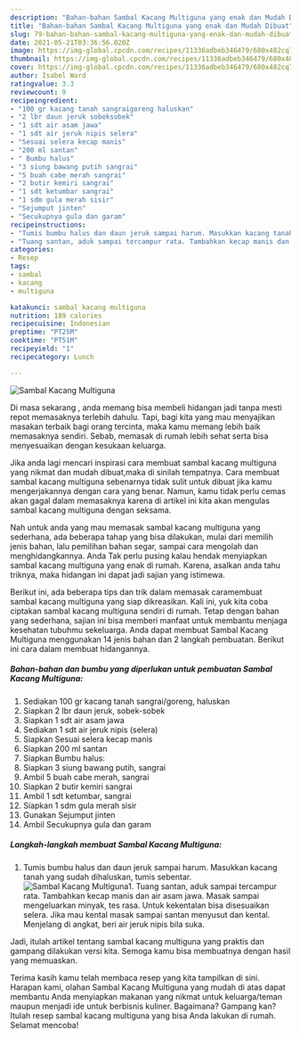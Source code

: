 ```yaml
---
description: "Bahan-bahan Sambal Kacang Multiguna yang enak dan Mudah Dibuat"
title: "Bahan-bahan Sambal Kacang Multiguna yang enak dan Mudah Dibuat"
slug: 79-bahan-bahan-sambal-kacang-multiguna-yang-enak-dan-mudah-dibuat
date: 2021-05-21T03:36:56.020Z
image: https://img-global.cpcdn.com/recipes/11336adbeb346479/680x482cq70/sambal-kacang-multiguna-foto-resep-utama.jpg
thumbnail: https://img-global.cpcdn.com/recipes/11336adbeb346479/680x482cq70/sambal-kacang-multiguna-foto-resep-utama.jpg
cover: https://img-global.cpcdn.com/recipes/11336adbeb346479/680x482cq70/sambal-kacang-multiguna-foto-resep-utama.jpg
author: Isabel Ward
ratingvalue: 3.3
reviewcount: 9
recipeingredient:
- "100 gr kacang tanah sangraigoreng haluskan"
- "2 lbr daun jeruk sobeksobek"
- "1 sdt air asam jawa"
- "1 sdt air jeruk nipis selera"
- "Sesuai selera kecap manis"
- "200 ml santan"
- " Bumbu halus"
- "3 siung bawang putih sangrai"
- "5 buah cabe merah sangrai"
- "2 butir kemiri sangrai"
- "1 sdt ketumbar sangrai"
- "1 sdm gula merah sisir"
- "Sejumput jinten"
- "Secukupnya gula dan garam"
recipeinstructions:
- "Tumis bumbu halus dan daun jeruk sampai harum. Masukkan kacang tanah yang sudah dihaluskan, tumis sebentar."
- "Tuang santan, aduk sampai tercampur rata. Tambahkan kecap manis dan air asam jawa. Masak sampai mengeluarkan minyak, tes rasa. Untuk kekentalan bisa disesuaikan selera. Jika mau kental masak sampai santan menyusut dan kental. Menjelang di angkat, beri air jeruk nipis bila suka."
categories:
- Resep
tags:
- sambal
- kacang
- multiguna

katakunci: sambal kacang multiguna 
nutrition: 189 calories
recipecuisine: Indonesian
preptime: "PT25M"
cooktime: "PT51M"
recipeyield: "1"
recipecategory: Lunch

---
```



![Sambal Kacang Multiguna](https://img-global.cpcdn.com/recipes/11336adbeb346479/680x482cq70/sambal-kacang-multiguna-foto-resep-utama.jpg)

Di masa  sekarang , anda memang bisa membeli hidangan jadi tanpa mesti repot memasaknya terlebih dahulu. Tapi, bagi kita yang mau menyajikan masakan terbaik bagi orang tercinta, maka kamu memang lebih baik memasaknya sendiri. Sebab, memasak di rumah lebih sehat serta bisa menyesuaikan dengan kesukaan keluarga.

Jika anda lagi mencari inspirasi cara membuat sambal kacang multiguna yang nikmat dan mudah dibuat,maka di sinilah tempatnya. Cara membuat sambal kacang multiguna  sebenarnya tidak sulit untuk dibuat jika kamu mengerjakannya dengan cara yang benar. Namun, kamu tidak perlu cemas akan gagal dalam memasaknya 
karena di artikel ini kita akan mengulas sambal kacang multiguna dengan seksama.  



Nah untuk anda yang mau memasak sambal kacang multiguna yang sederhana, ada beberapa tahap yang bisa dilakukan, mulai dari memilih jenis bahan, lalu pemilihan bahan segar, sampai cara mengolah dan menghidangkannya. Anda Tak perlu pusing kalau hendak menyiapkan sambal kacang multiguna yang enak di rumah. Karena, asalkan anda  tahu triknya, maka hidangan ini dapat jadi sajian yang istimewa.

Berikut ini, ada beberapa tips dan trik dalam memasak caramembuat sambal kacang multiguna yang siap dikreasikan. Kali ini, yuk kita coba ciptakan sambal kacang multiguna sendiri di rumah. Tetap dengan bahan yang sederhana, sajian ini bisa memberi manfaat untuk membantu menjaga kesehatan tubuhmu sekeluarga. Anda dapat membuat Sambal Kacang Multiguna menggunakan 14 jenis bahan dan 2 langkah pembuatan. Berikut ini cara dalam membuat hidangannya.

<!--inarticleads1-->

##### Bahan-bahan dan bumbu yang diperlukan untuk pembuatan Sambal Kacang Multiguna:

1. Sediakan 100 gr kacang tanah sangrai/goreng, haluskan
1. Siapkan 2 lbr daun jeruk, sobek-sobek
1. Siapkan 1 sdt air asam jawa
1. Sediakan 1 sdt air jeruk nipis (selera)
1. Siapkan Sesuai selera kecap manis
1. Siapkan 200 ml santan
1. Siapkan  Bumbu halus:
1. Siapkan 3 siung bawang putih, sangrai
1. Ambil 5 buah cabe merah, sangrai
1. Siapkan 2 butir kemiri sangrai
1. Ambil 1 sdt ketumbar, sangrai
1. Siapkan 1 sdm gula merah sisir
1. Gunakan Sejumput jinten
1. Ambil Secukupnya gula dan garam




<!--inarticleads2-->

##### Langkah-langkah membuat Sambal Kacang Multiguna:

1. Tumis bumbu halus dan daun jeruk sampai harum. Masukkan kacang tanah yang sudah dihaluskan, tumis sebentar.
<img src="https://img-global.cpcdn.com/steps/f2cd22c8efba09f0/160x128cq70/sambal-kacang-multiguna-langkah-memasak-1-foto.jpg" alt="Sambal Kacang Multiguna">1. Tuang santan, aduk sampai tercampur rata. Tambahkan kecap manis dan air asam jawa. Masak sampai mengeluarkan minyak, tes rasa. Untuk kekentalan bisa disesuaikan selera. Jika mau kental masak sampai santan menyusut dan kental. Menjelang di angkat, beri air jeruk nipis bila suka.




Jadi, itulah artikel tentang  sambal kacang multiguna  yang praktis dan gampang dilakukan versi kita. Semoga kamu bisa membuatnya dengan hasil yang memuaskan. 

Terima kasih kamu telah membaca resep yang kita tampilkan di sini. Harapan kami, olahan  Sambal Kacang Multiguna yang mudah di atas dapat membantu Anda menyiapkan makanan yang nikmat untuk keluarga/teman maupun menjadi ide untuk berbisnis kuliner. Bagaimana? Gampang kan? Itulah resep sambal kacang multiguna yang bisa Anda lakukan di rumah. Selamat mencoba!

